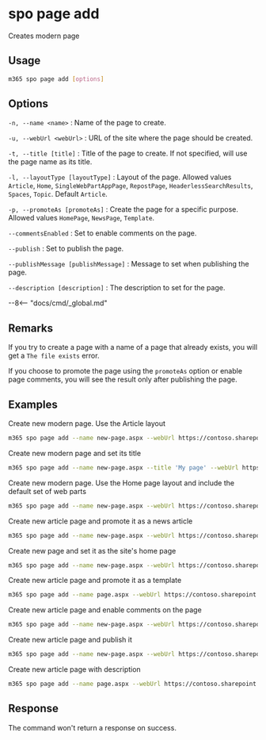 # spo page add

Creates modern page

## Usage

```sh
m365 spo page add [options]
```

## Options

`-n, --name <name>`
: Name of the page to create.

`-u, --webUrl <webUrl>`
: URL of the site where the page should be created.

`-t, --title [title]`
: Title of the page to create. If not specified, will use the page name as its title.

`-l, --layoutType [layoutType]`
: Layout of the page. Allowed values `Article`, `Home`, `SingleWebPartAppPage`, `RepostPage`, `HeaderlessSearchResults`, `Spaces`, `Topic`. Default `Article`.

`-p, --promoteAs [promoteAs]`
: Create the page for a specific purpose. Allowed values `HomePage`, `NewsPage`, `Template`.

`--commentsEnabled`
: Set to enable comments on the page.

`--publish`
: Set to publish the page.

`--publishMessage [publishMessage]`
: Message to set when publishing the page.

`--description [description]`
: The description to set for the page.

--8<-- "docs/cmd/_global.md"

## Remarks

If you try to create a page with a name of a page that already exists, you will get a `The file exists` error.

If you choose to promote the page using the `promoteAs` option or enable page comments, you will see the result only after publishing the page.

## Examples

Create new modern page. Use the Article layout

```sh
m365 spo page add --name new-page.aspx --webUrl https://contoso.sharepoint.com/sites/a-team
```

Create new modern page and set its title

```sh
m365 spo page add --name new-page.aspx --title 'My page' --webUrl https://contoso.sharepoint.com/sites/a-team
```

Create new modern page. Use the Home page layout and include the default set of web parts

```sh
m365 spo page add --name new-page.aspx --webUrl https://contoso.sharepoint.com/sites/a-team --layoutType Home
```

Create new article page and promote it as a news article

```sh
m365 spo page add --name new-page.aspx --webUrl https://contoso.sharepoint.com/sites/a-team --promoteAs NewsPage
```

Create new page and set it as the site's home page

```sh
m365 spo page add --name new-page.aspx --webUrl https://contoso.sharepoint.com/sites/a-team --layoutType Home --promoteAs HomePage
```

Create new article page and promote it as a template

```sh
m365 spo page add --name page.aspx --webUrl https://contoso.sharepoint.com/sites/a-team --promoteAs Template
```

Create new article page and enable comments on the page

```sh
m365 spo page add --name new-page.aspx --webUrl https://contoso.sharepoint.com/sites/a-team --commentsEnabled
```

Create new article page and publish it

```sh
m365 spo page add --name new-page.aspx --webUrl https://contoso.sharepoint.com/sites/a-team --publish
```

Create new article page with description

```sh
m365 spo page add --name page.aspx --webUrl https://contoso.sharepoint.com/sites/a-team --description "Description to add for the page"
```

## Response

The command won't return a response on success.
